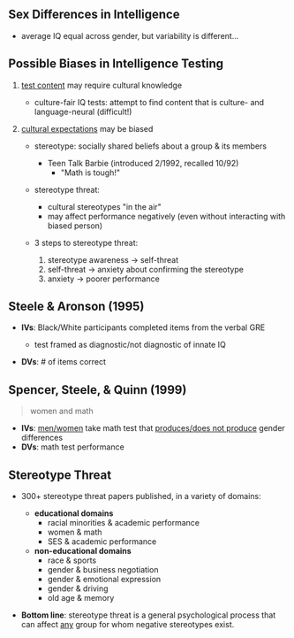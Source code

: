 ## Sex Differences in Intelligence
- average IQ equal across gender, but variability is different...

## Possible Biases in Intelligence Testing

1. <u>test content</u> may require cultural knowledge
    - culture-fair IQ tests: attempt to find content that is culture- and language-neural (difficult!)

2. <u>cultural expectations</u> may be biased
    - stereotype: socially shared beliefs about a group & its members
        - Teen Talk Barbie (introduced 2/1992, recalled 10/92)
            - "Math is tough!"

    - stereotype threat:
        - cultural stereotypes "in the air"
        - may affect performance negatively (even without interacting with biased person)

    - 3 steps to stereotype threat:
        1. stereotype awareness -> self-threat
        2. self-threat -> anxiety about confirming the stereotype
        3. anxiety -> poorer performance

## Steele & Aronson (1995)
- __IVs__: Black/White participants completed items from the verbal GRE
    - test framed as diagnostic/not diagnostic of innate IQ

- __DVs__: # of items correct

## Spencer, Steele, & Quinn (1999)
> women and math
- __IVs__: <u>men/women</u> take math test that <u>produces/does not produce</u> gender differences
- __DVs__: math test performance

## Stereotype Threat
- 300+ stereotype threat papers published, in a variety of domains:
    - __educational domains__
        - racial minorities & academic performance
        - women & math
        - SES & academic performance
    - __non-educational domains__
        - race & sports
        - gender & business negotiation
        - gender & emotional expression
        - gender & driving
        - old age & memory

- __Bottom line__: stereotype threat is a general psychological process that can affect <u>any</u> group for whom negative stereotypes exist.